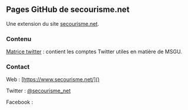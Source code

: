 ## Pages GitHub de secourisme.net

Une extension du site [secourisme.net](https://www.secourisme.net/).

### Contenu

[Matrice twitter](https://www.secourisme.net/spip.php?article735) : contient les comptes Twitter utiles en matière de MSGU.

### Contact

Web : [https://www.secourisme.net/]()

Twitter : [@secourisme_net](https://twitter.com/secourisme_net)

Facebook : [](https://www.facebook.com/secourisme.net)
